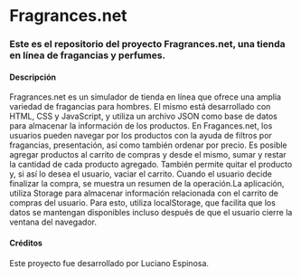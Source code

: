 <h1>Fragrances.net</h1>
<h3>Este es el repositorio del proyecto Fragrances.net, una tienda en línea de fragancias y perfumes.</h3>
<h4>Descripción</h4>
<p>Fragrances.net es un simulador de tienda en línea que ofrece una amplia variedad de fragancias para hombres. El mismo está desarrollado con HTML, CSS y JavaScript, y utiliza un archivo JSON como base de datos para almacenar la información de los productos.
En Fragances.net, los usuarios pueden navegar por los productos con la ayuda de filtros por fragancias, presentación, así como también ordenar por precio. Es posible agregar productos al carrito de compras y desde el mismo, sumar y restar la cantidad de cada producto agregado. También permite quitar el producto y, si así lo desea el usuario, vaciar el carrito. Cuando el usuario decide finalizar la compra, se muestra un resumen de la operación.La aplicación, utiliza Storage para almacenar información relacionada con el carrito de compras del usuario. Para esto, utiliza localStorage, que facilita que los datos se mantengan disponibles incluso después de que el usuario cierre la ventana del navegador.</p>

<h4>Créditos</h4>
Este proyecto fue desarrollado por Luciano Espinosa.

